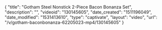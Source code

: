 {
    "title": "Gotham Steel Nonstick 2-Piece Bacon Bonanza Set",
    "description": "",
    "videoid": "130145605",
    "date_created": "1511196049",
    "date_modified": "1531413610",
    "type": "captivate",
    "layout": "video",
    "url": "\/v\/gotham-baconbonanza-62205023-mp4\/130145605"
}